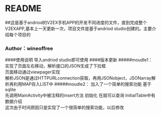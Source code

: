 # README
##这是基于andriod的V2EX手机APP的开发不同进度的文件，直到完成整个V2EXAPP,基本上一天更新一次，项目文件是基于andriod studio创建的。主要介绍每个项目的
###                             Author：wineoffree
####使用说明 
导入andriod studio即可使用
####版本更新
#####moudle1：
实现了页面左右移动，解析接口的JSON生成了下拉框<br>
页面移动通过viewpager实现<br>
解析JSON是通过HTTPURLconnection获取，再用JSONobject，JSONarray解析再利用MAP存入LIST中
#####moudle2：
加入了一个简单的搜索功能 基于sqlite<br>
先调用MainActivity中被注释的insert方法 初始化 在就可以查询 InitialTable中有数据介绍<br>
这次由于时间原因只是实现了一个很简单的搜索功能，以后修改

